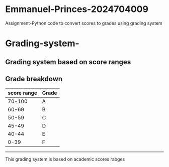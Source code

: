 # Emmanuel-Princes-2024704009
Assignment-Python code to convert scores to grades using grading system 
# Grading-system-
Grading system based on score ranges
---

## Grade breakdown 

| score range | Grade |
|-------------|-------|
| 70-100      | A     |
| 60-69       | B     |
| 50-59       | C     |
| 45-49       | D     |
| 40-44       | E     |
| 0-39        | F     |

---

This grading system is based on academic scores rabges 
